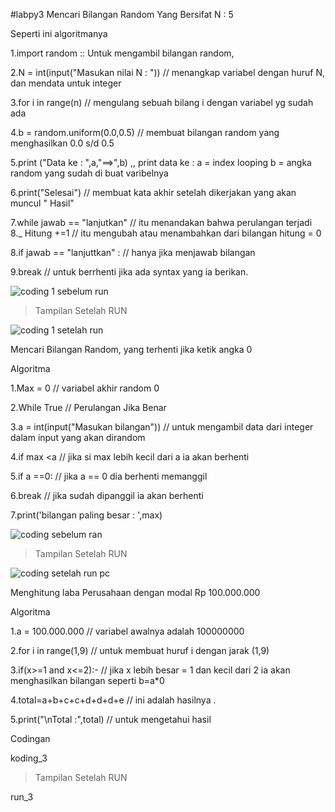 #labpy3
Mencari Bilangan Random Yang Bersifat N : 5

Seperti ini algoritmanya

1.import random :: Untuk mengambil bilangan random,

2.N = int(input("Masukan nilai N : ")) // menangkap variabel dengan huruf N, dan mendata untuk integer

3.for i in range(n) // mengulang sebuah bilang i dengan variabel yg sudah ada

4.b = random.uniform(0.0,0.5) // membuat bilangan random yang menghasilkan 0.0 s/d 0.5

5.print ("Data ke : ",a,"==>",b) ,, print data ke : a = index looping b = angka random yang sudah di buat varibelnya

6.print("Selesai") // membuat kata akhir setelah dikerjakan yang akan muncul " Hasil"

7.while jawab == "lanjutkan" // itu menandakan bahwa perulangan terjadi 8._ Hitung +=1 // itu mengubah atau menambahkan dari bilangan hitung = 0

8.if jawab == "lanjuttkan" : // hanya jika menjawab bilangan

9.break // untuk berrhenti jika ada syntax yang ia berikan.




![coding 1 sebelum run](https://user-images.githubusercontent.com/46749088/53244822-8a279400-36de-11e9-8a6d-6269e29ac059.png)



>Tampilan Setelah RUN

![coding 1 setelah run](https://user-images.githubusercontent.com/46749088/53247460-07a2d280-36e6-11e9-9f47-3f55b3ac7c82.png)




Mencari Bilangan Random, yang terhenti jika ketik angka 0

Algoritma

1.Max = 0 // variabel akhir random 0

2.While True // Perulangan Jika Benar

3.a = int(input("Masukan bilangan")) // untuk mengambil data dari integer dalam input yang akan dirandom

4.if max <a // jika si max lebih kecil dari a ia akan berhenti

5.if a ==0: // jika a == 0 dia berhenti memanggil

6.break // jika sudah dipanggil ia akan berhenti

7.print('bilangan paling besar : ',max)




![coding sebelum ran](https://user-images.githubusercontent.com/46749088/53248438-52bde500-36e8-11e9-957e-370558143842.png)

>Tampilan Setelah RUN

![coding setelah run pc](https://user-images.githubusercontent.com/46749088/53248460-61a49780-36e8-11e9-9798-4d3c6a426731.png)



Menghitung laba Perusahaan dengan modal Rp 100.000.000

Algoritma

1.a = 100.000.000 // variabel awalnya adalah 100000000

2.for i in range(1,9) // untuk membuat huruf i dengan jarak (1,9)

3.if(x>=1 and x<=2):- // jika x lebih besar = 1 dan kecil dari 2 ia akan menghasilkan bilangan seperti b=a*0

4.total=a+b+c+c+d+d+d+e // ini adalah hasilnya .

5.print("\nTotal :",total) // untuk mengetahui hasil



Codingan

koding_3

>Tampilan Setelah RUN





run_3
